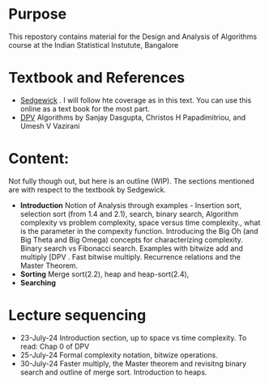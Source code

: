# Purpose
This repostory contains material for the Design and Analysis of Algorithms course at the Indian Statistical Instutute, Bangalore
# Textbook and References
* [Sedgewick](https://algs4.cs.princeton.edu/home/) . I will follow hte coverage as in this text. You can use this online as a text book for the most part.
* [DPV](http://algorithmics.lsi.upc.edu/docs/Dasgupta-Papadimitriou-Vazirani.pdf) Algorithms by Sanjay Dasgupta, Christos H Papadimitriou, and Umesh V Vazirani
# Content:
Not fully though out, but here is an outline (WIP). The sections mentioned are with respect to the textbook by Sedgewick.
* **Introduction** Notion of Analysis through examples - Insertion sort, selection sort (from 1.4 and 2.1), search, binary search, Algorithm complexity vs problem complexity, space versus time complexity., what is the parameter in the compexity function. Introducing the Big Oh (and Big Theta and Big Omega) concepts for characterizing complexity. Binary search vs Fibonacci search. Examples with bitwize add and multiply [DPV . Fast bitwise multiply. Recurrence relations and the Master Theorem.
* **Sorting**  Merge sort(2.2), heap and heap-sort(2.4), 
* **Searching**

# Lecture sequencing
* 23-July-24  Introduction section, up to space vs time complexity. To read: Chap 0 of DPV
* 25-July-24  Formal complexity notation, bitwize operations.
* 30-July-24  Faster multiply, the Master theorem and revisitng binary search and outline of merge sort. Introduction to heaps.
